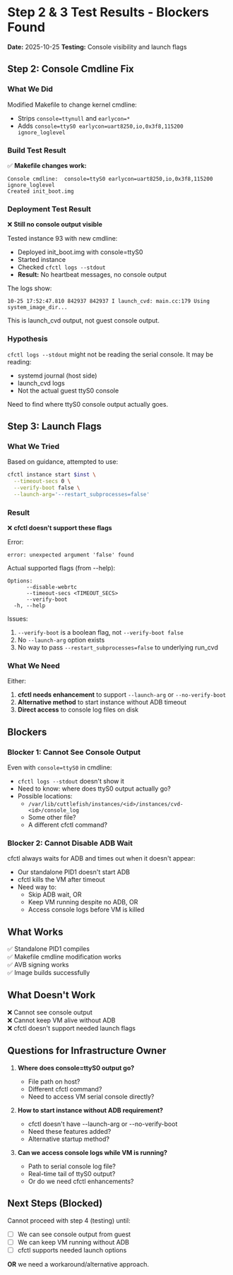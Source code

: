 # Step 2 & 3 Test Results - Blockers Found

**Date:** 2025-10-25
**Testing:** Console visibility and launch flags

## Step 2: Console Cmdline Fix

### What We Did
Modified Makefile to change kernel cmdline:
- Strips `console=ttynull` and `earlycon=*`
- Adds `console=ttyS0 earlycon=uart8250,io,0x3f8,115200 ignore_loglevel`

### Build Test Result
✅ **Makefile changes work:**
```
Console cmdline:  console=ttyS0 earlycon=uart8250,io,0x3f8,115200 ignore_loglevel
Created init_boot.img
```

### Deployment Test Result  
❌ **Still no console output visible**

Tested instance 93 with new cmdline:
- Deployed init_boot.img with console=ttyS0
- Started instance  
- Checked `cfctl logs --stdout`
- **Result:** No heartbeat messages, no console output

The logs show:
```
10-25 17:52:47.810 842937 842937 I launch_cvd: main.cc:179 Using system_image_dir...
```

This is launch_cvd output, not guest console output.

### Hypothesis
`cfctl logs --stdout` might not be reading the serial console. It may be reading:
- systemd journal (host side)
- launch_cvd logs  
- Not the actual guest ttyS0 console

Need to find where ttyS0 console output actually goes.

## Step 3: Launch Flags

### What We Tried
Based on guidance, attempted to use:
```bash
cfctl instance start $inst \
  --timeout-secs 0 \
  --verify-boot false \
  --launch-arg='--restart_subprocesses=false'
```

### Result
❌ **cfctl doesn't support these flags**

Error:
```
error: unexpected argument 'false' found
```

Actual supported flags (from --help):
```
Options:
      --disable-webrtc
      --timeout-secs <TIMEOUT_SECS>
      --verify-boot
  -h, --help
```

Issues:
1. `--verify-boot` is a boolean flag, not `--verify-boot false`
2. No `--launch-arg` option exists
3. No way to pass `--restart_subprocesses=false` to underlying run_cvd

### What We Need
Either:
1. **cfctl needs enhancement** to support `--launch-arg` or `--no-verify-boot` 
2. **Alternative method** to start instance without ADB timeout
3. **Direct access** to console log files on disk

## Blockers

### Blocker 1: Cannot See Console Output
Even with `console=ttyS0` in cmdline:
- `cfctl logs --stdout` doesn't show it
- Need to know: where does ttyS0 output actually go?
- Possible locations:
  - `/var/lib/cuttlefish/instances/<id>/instances/cvd-<id>/console_log`
  - Some other file?
  - A different cfctl command?

### Blocker 2: Cannot Disable ADB Wait
cfctl always waits for ADB and times out when it doesn't appear:
- Our standalone PID1 doesn't start ADB
- cfctl kills the VM after timeout
- Need way to:
  - Skip ADB wait, OR
  - Keep VM running despite no ADB, OR
  - Access console logs before VM is killed

## What Works

✅ Standalone PID1 compiles  
✅ Makefile cmdline modification works  
✅ AVB signing works  
✅ Image builds successfully

## What Doesn't Work

❌ Cannot see console output  
❌ Cannot keep VM alive without ADB  
❌ cfctl doesn't support needed launch flags

## Questions for Infrastructure Owner

1. **Where does console=ttyS0 output go?**
   - File path on host?
   - Different cfctl command?
   - Need to access VM serial console directly?

2. **How to start instance without ADB requirement?**
   - cfctl doesn't have --launch-arg or --no-verify-boot
   - Need these features added?
   - Alternative startup method?

3. **Can we access console logs while VM is running?**
   - Path to serial console log file?
   - Real-time tail of ttyS0 output?
   - Or do we need cfctl enhancements?

## Next Steps (Blocked)

Cannot proceed with step 4 (testing) until:
- [ ] We can see console output from guest
- [ ] We can keep VM running without ADB
- [ ] cfctl supports needed launch options

**OR** we need a workaround/alternative approach.
